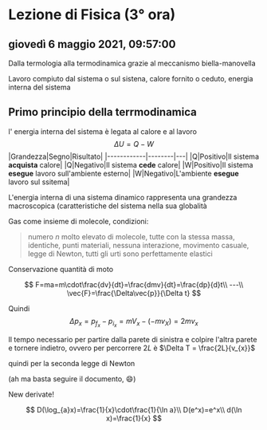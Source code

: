 # Lezione di Fisica (3° ora)

## giovedì 6 maggio 2021, 09:57:00

Dalla termologia alla termodinamica grazie al meccanismo biella-manovella

Lavoro compiuto dal sistema o sul sistena, calore fornito o ceduto, energia interna del sistema

## Primo principio della terrmodinamica
l' energia interna del sistema è legata al calore e al lavoro
$$
\Delta U=Q-W
$$
|Grandezza|Segno|Risultato|
|------------|--------|---|
|Q|Positivo|Il sistema **acquista** calore|
|Q|Negativo|Il sistema **cede** calore|
|W|Positivo|Il sistema **esegue** lavoro sull'ambiente esterno|
|W|Negativo|L'ambiente **esegue** lavoro sul ssitema|

L'energia interna di una sistema dinamico rappresenta una grandezza macroscopica (caratteristiche del sistema nella sua globalità

Gas come insieme di molecole, condizioni:

> numero *n* molto elevato di molecole, tutte con la stessa massa, identiche, punti materiali, nessuna interazione, movimento casuale, legge di Newton, tutti gli urti sono perfettamente elastici

Conservazione quantità di moto

$$
F=ma=m\cdot\frac{dv}{dt}=\frac{dmv}{dt}=\frac{dp}{d}t\\
---\\
\vec{F}=\frac{\Delta\vec{p}}{\Delta t}
$$


Quindi
$$
\Delta p_{x}=p_{f_{x}}-p_{i_{x}}=mV_{x}-(-mv_{X})=2mv_{x}
$$


Il tempo necessario per partire dalla parete di sinistra e colpire l'altra parete e tornere indietro, ovvero per percorrere $2L$ è $\Delta T = \frac{2L}{v_{x}}$

quindi per la seconda legge di Newton

(ah ma basta seguire il documento, :smile:)

New derivate!

$$
D(\log_{a}x)=\frac{1}{x}\cdot\frac{1}{\ln a}\\
D(e^x)=e^x\\
d(\ln x)=\frac{1}{x}
$$
<!--stackedit_data:
eyJoaXN0b3J5IjpbLTU4ODU3NjQxMl19
-->